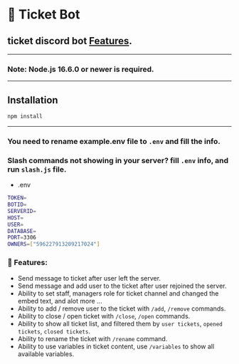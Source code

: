 # 📃 Ticket Bot


## ticket discord bot [Features](#features).

---
### Note: Node.js 16.6.0 or newer is required.
---

## Installation

```sh
npm install
```
---

### You need to rename example.env file to `.env` and fill the info.
### Slash commands not showing in your server? fill `.env` info, and run `slash.js` file.

- .env
```sh
TOKEN=
BOTID=
SERVERID=
HOST=
USER=
DATABASE=
PORT=3306
OWNERS=["596227913209217024"]
```

### 🥳 Features:
- Send message to ticket after user left the server.
- Send message and add user to the ticket after user rejoined the server.
- Ability to set staff, managers role for ticket channel and changed the embed text, and alot more ...
- Ability to add / remove user to the ticket with `/add`, `/remove` commands.
- Ability to close / open ticket with `/close`, `/open` commands.
- Ability to show all ticket list, and filtered them by `user tickets`, `opened tickets`, `closed tickets`.
- Ability to rename the ticket with `/rename` command.
- Ability to use variables in ticket content, use `/variables` to show all available variables.